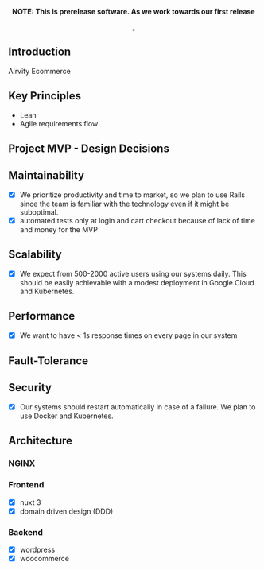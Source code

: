 <p align="center">
  <strong>
    NOTE: This is prerelease software. As we work towards our first release
  </strong>
</p>

<p align="center">
  <a aria-label="NPM version" href="https://www.npmjs.com/package/@faustjs/core">
    <img alt="" src="https://img.shields.io/npm/v/@faustjs/core?color=7e5cef&style=for-the-badge">
  </a>

  <a aria-label="License" href="https://github.com/wpengine/faustjs/blob/canary/LICENSE">
    <img alt="" src="https://img.shields.io/npm/l/@faustjs/core?color=7e5cef&style=for-the-badge">
  </a>
</p>

## Introduction
Airvity Ecommerce

## Key Principles
* Lean
* Agile requirements flow

## Project MVP - Design Decisions

## Maintainability
- [X] We prioritize productivity and time to market, so we plan to use Rails since the team is familiar with the technology even if it might be suboptimal.
- [X]  automated tests only at login and cart checkout because of lack of time and money for the MVP

## Scalability
- [X] We expect from 500-2000 active users using our systems daily. This should be easily achievable with a modest deployment in Google Cloud and Kubernetes.

## Performance
- [X] We want to have < 1s response times on every page in our system

## Fault-Tolerance

## Security
- [X] Our systems should restart automatically in case of a failure. We plan to use Docker and Kubernetes.

## Architecture
### NGINX

### Frontend
- [X] nuxt 3
- [X] domain driven design (DDD)

### Backend
- [X] wordpress
- [X] woocommerce
